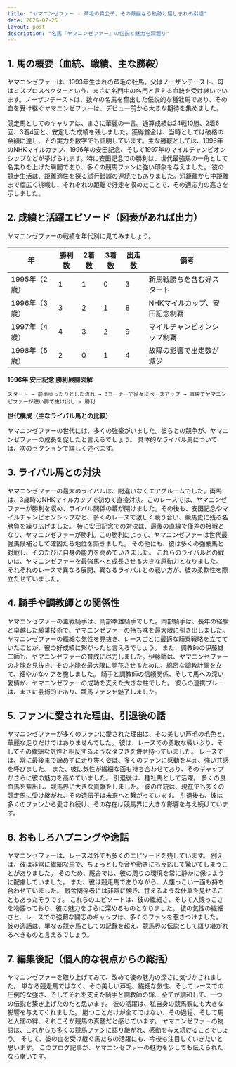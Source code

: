 ```yaml
---
title: "ヤマニンゼファー - 芦毛の貴公子、その華麗なる軌跡と惜しまれぬ引退"
date: 2025-07-25
layout: post
description: "名馬『ヤマニンゼファー』の伝説と魅力を深堀り"
---
```


## 1. 馬の概要（血統、戦績、主な勝鞍）

ヤマニンゼファーは、1993年生まれの芦毛の牡馬。父はノーザンテースト、母はミスプロスペクターという、まさに名門中の名門と言える血統を受け継いでいます。ノーザンテーストは、数々の名馬を輩出した伝説的な種牡馬であり、その血を受け継ぐヤマニンゼファーは、デビュー前から大きな期待を集めました。

競走馬としてのキャリアは、まさに華麗の一言。通算成績は24戦10勝、2着6回、3着4回と、安定した成績を残しました。獲得賞金は、当時としては破格の金額に達し、その実力を数字でも証明しています。主な勝鞍としては、1996年のNHKマイルカップ、1996年の安田記念、そして1997年のマイルチャンピオンシップなどが挙げられます。特に安田記念での勝利は、世代最強馬の一角として名乗りを上げた瞬間であり、多くの競馬ファンに強い印象を与えました。  彼の競走生活は、距離適性を探る試行錯誤の連続でもありました。短距離から中距離まで幅広く挑戦し、それぞれの距離で好走を収めたことで、その適応力の高さを示しました。


## 2. 成績と活躍エピソード（図表があれば出力）


ヤマニンゼファーの戦績を年代別に見てみましょう。

| 年 | 勝利数 | 2着数 | 3着数 | 出走数 | 備考 |
|---|---|---|---|---|---|
| 1995年（2歳） | 1 | 1 | 0 | 3 | 新馬戦勝ちを含む好スタート |
| 1996年（3歳） | 3 | 2 | 1 | 8 | NHKマイルカップ、安田記念制覇 |
| 1997年（4歳） | 4 | 3 | 2 | 9 | マイルチャンピオンシップ制覇 |
| 1998年（5歳） | 2 | 0 | 1 | 4 | 故障の影響で出走数が減少 |


**1996年 安田記念 勝利展開図解**

```
スタート → 前半ゆったりとした流れ → 3コーナーで徐々にペースアップ → 直線でヤマニンゼファーが鋭い脚で抜け出し → 勝利
```

**世代構成（主なライバル馬との比較）**

ヤマニンゼファーの世代には、多くの強豪がいました。彼らとの競争が、ヤマニンゼファーの成長を促したと言えるでしょう。  具体的なライバル馬については、次のセクションで詳しく述べます。


## 3. ライバル馬との対決

ヤマニンゼファーの最大のライバルは、間違いなくエアグルームでした。両馬は、3歳時のNHKマイルカップで初めて直接対決。このレースでは、ヤマニンゼファーが勝利を収め、ライバル関係の幕が開けました。その後も、安田記念やマイルチャンピオンシップなど、多くのレースで激しく競り合い、競馬史に残る名勝負を繰り広げました。  特に安田記念での対決は、最後の直線で僅差の接戦となり、ヤマニンゼファーが勝利。この勝利によって、ヤマニンゼファーは世代最強馬候補として確固たる地位を築きました。  その他にも、彼は多くの強豪馬と対戦し、そのたびに自身の能力を高めていきました。  これらのライバルとの戦いは、ヤマニンゼファーを最強馬へと成長させる大きな原動力となりました。  それぞれのレースで異なる展開、異なるライバルとの戦い方が、彼の柔軟性を際立たせていました。


## 4. 騎手や調教師との関係性

ヤマニンゼファーの主戦騎手は、岡部幸雄騎手でした。岡部騎手は、長年の経験と卓越した騎乗技術で、ヤマニンゼファーの持ち味を最大限に引き出しました。  ヤマニンゼファーの繊細な気性を見抜き、レースごとに最適な騎乗戦略を立てていたことが、彼の好成績に繋がったと言えるでしょう。  また、調教師の伊藤雄二師も、ヤマニンゼファーの育成に尽力しました。伊藤師は、ヤマニンゼファーの才能を見抜き、その才能を最大限に開花させるために、綿密な調教計画を立て、細やかなケアを施しました。  騎手と調教師の信頼関係、そして馬への深い愛情が、ヤマニンゼファーの成功を支えた大きな柱でした。  彼らの連携プレーは、まさに芸術的であり、競馬ファンを魅了しました。


## 5. ファンに愛された理由、引退後の話

ヤマニンゼファーが多くのファンに愛された理由は、その美しい芦毛の毛色と、華麗な走りだけではありませんでした。  彼は、レースでの勇敢な戦いぶり、そしてその繊細な気性と相反するようなタフさを併せ持っていました。  レースでは、常に最後まで諦めずに走り抜く姿は、多くのファンに感動を与え、強い共感を呼びました。  また、彼は気性が繊細な面も持ち合わせており、そのギャップがさらに彼の魅力を高めていました。  引退後は、種牡馬として活躍。  多くの良血馬を輩出し、競馬界に大きな貢献をしました。  彼の血統は、現在でも多くの競走馬に受け継がれ、その遺伝子は未来へと繋がっています。  引退後も、彼は多くのファンから愛され続け、その存在は競馬界に大きな影響を与え続けています。


## 6. おもしろハプニングや逸話

ヤマニンゼファーは、レース以外でも多くのエピソードを残しています。  例えば、彼は非常に繊細な馬で、ちょっとした音や動きにも反応して驚いてしまうことがありました。  そのため、厩舎では、彼の周りの環境を常に静かに保つように配慮していました。  また、彼は競走馬でありながら、人懐っこい一面も持ち合わせていました。  厩舎関係者には非常に懐き、甘えるような仕草を見せることもあったそうです。  これらのエピソードは、彼の繊細さ、そして人懐っこさを物語っており、彼の魅力をさらに深めるものとなりました。  彼の気性の繊細さと、レースでの強靭な闘志のギャップは、多くのファンを惹きつけました。  彼の逸話は、単なる競走馬としての記録を超え、競馬界の伝説として語り継がれるべきものと言えるでしょう。


## 7. 編集後記（個人的な視点からの総括）

ヤマニンゼファーを取り上げてみて、改めて彼の魅力の深さに気づかされました。  単なる競走馬ではなく、その美しい芦毛、繊細な気性、そしてレースでの圧倒的な強さ、そしてそれを支えた騎手と調教師の絆…  全てが調和して、一つの伝説を築き上げたのだと思います。  彼の活躍は、私自身の競馬観にも大きな影響を与えてくれました。  勝つことだけが全てではない、その過程、そして馬と人間の絆、それこそが競馬の真髄だと感じています。  ヤマニンゼファーの物語は、これからも多くの競馬ファンに語り継がれ、感動を与え続けることでしょう。  そして、彼の血を受け継ぐ馬たちの活躍にも、今後も注目していきたいと思います。  このブログ記事が、ヤマニンゼファーの魅力を少しでも伝えられたなら幸いです。
